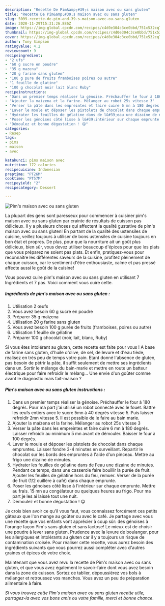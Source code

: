```yaml
---
description: "Recette De Pim&amp;#39;s maison avec ou sans gluten"
title: "Recette De Pim&amp;#39;s maison avec ou sans gluten"
slug: 5099-recette-de-pim-and-39-s-maison-avec-ou-sans-gluten
date: 2020-11-29T15:31:26.886Z
image: https://img-global.cpcdn.com/recipes/c4d0e304c3ce0bbd/751x532cq70/pims-maison-avec-ou-sans-gluten-photo-principale-de-la-recette.jpg
thumbnail: https://img-global.cpcdn.com/recipes/c4d0e304c3ce0bbd/751x532cq70/pims-maison-avec-ou-sans-gluten-photo-principale-de-la-recette.jpg
cover: https://img-global.cpcdn.com/recipes/c4d0e304c3ce0bbd/751x532cq70/pims-maison-avec-ou-sans-gluten-photo-principale-de-la-recette.jpg
author: Tony Simpson
ratingvalue: 4.2
reviewcount: 9
recipeingredient:
- "2 ufs"
- "60 g sucre en poudre"
- "35 g mazena"
- "20 g farine sans gluten"
- "100 g pure de fruits framboises poires ou autre"
- "1 feuille de glatine"
- "100 g chocolat noir lait blanc Ruby"
recipeinstructions:
- "Dans un premier temps réaliser la génoise. Préchauffer le four à 180 degrés. Pour ma part j&#39;ai utilisé un robot connecté avec le fouet. Battre les œufs entiers avec le sucre 5mn à 40 degrés vitesse 5. Puis laisser refroidir 2mn vitesse 5. Il est possible de le faire au bain marie."
- "Ajouter la maïzena et la farine. Mélanger au robot 25s vitesse 3"
- "Verser la pâte dans les empreintes et faire cuire 6 mn à 180 degrés. Laisser refroidir au minimum 5 mn avant de démouler. Baisser le four à 100 degrés."
- "Laver le moule et déposer les pistolets de chocolat dans chaque empruntes. Laisser fondre 3-4 minutes en surveillant. Repartir le chocolat sur les bords des empruntes à l&#39;aide d&#39;un pinceau. Mettre au frigo une dizaine de minutes."
- "Hydrater les feuilles de gélatine dans de l&#39;eau une dizaine de minutes. Pendant ce temps, dans une casserole faire bouillir la purée de fruit. Ajouter les feuilles de gélatine hors du feu, remuer. Verser de la purée de fruit (1/2 cuillère à café) dans chaque emprunte."
- "Poser les génoises côté lisse à l&#39;intérieur sur chaque emprunte. Mettre au frais. 15 mn au congélateur ou quelques heures au frigo. Pour ma part je les ai laissé tout une nuit."
- "Démoulez et bonne dégustation ! 😋"
categories:
- Resep
tags:
- pims
- maison
- avec

katakunci: pims maison avec 
nutrition: 172 calories
recipecuisine: Indonesian
preptime: "PT26M"
cooktime: "PT57M"
recipeyield: "2"
recipecategory: Dessert

---
```



![Pim&#39;s maison avec ou sans gluten](https://img-global.cpcdn.com/recipes/c4d0e304c3ce0bbd/751x532cq70/pims-maison-avec-ou-sans-gluten-photo-principale-de-la-recette.jpg)

La plupart des gens sont paresseux pour commencer à cuisiner pim&#39;s maison avec ou sans gluten par crainte de résultats de cuisson pas délicieux. Il y a plusieurs choses qui affectent la qualité gustative de pim&#39;s maison avec ou sans gluten! En partant de la qualité des ustensiles de cuisine, veillez toujours à utiliser de bons ustensiles de cuisine toujours en bon état et propres. De plus, pour que la nourriture ait un goût plus délicieux, bien sûr, vous devez utiliser beaucoup d'épices pour que les plats que vous préparez ne soient pas plats. Et enfin, pratiquez-vous pour reconnaître les différentes saveurs de la cuisine, profitez pleinement de chaque cuisson, car le sentiment d'être enthousiaste, calme et pas pressé affecte aussi le goût de la cuisine!

<!--inarticleads1-->

Vous pouvez cuire pim&#39;s maison avec ou sans gluten en utilisant 7 Ingrédients et 7 pas. Voici comment vous cuire cette.

##### Ingrédients de pim&#39;s maison avec ou sans gluten :

1. Utilisation 2 œufs
1. Vous avez besoin 60 g sucre en poudre
1. Préparer 35 g maïzena
1. Utilisation 20 g farine sans gluten
1. Vous avez besoin 100 g purée de fruits (framboises, poires ou autre)
1. Utilisation 1 feuille de gélatine
1. Préparer 100 g chocolat (noir, lait, blanc, Ruby)


Si vous êtes intolérant au gluten, cette recette est faite pour vous ! A base de farine sans gluten, d&#39;huile d&#39;olive, de sel, de levure et d&#39;eau tiède, réalisez en très peu de temps votre pain. Etant donné l&#39;absence de gluten, pas besoin de pétrir la pâte, il suffit seulement de mettre ses ingrédients dans un. Sortir le mélange du bain-marie et mettre en route un batteur électrique pour faire refroidir le mélang… Une envie d&#39;un goûter comme avant le diagnostic mais fait-maison ? 

<!--inarticleads2-->

##### Pim&#39;s maison avec ou sans gluten instructions :

1. Dans un premier temps réaliser la génoise. Préchauffer le four à 180 degrés. Pour ma part j&#39;ai utilisé un robot connecté avec le fouet. Battre les œufs entiers avec le sucre 5mn à 40 degrés vitesse 5. Puis laisser refroidir 2mn vitesse 5. Il est possible de le faire au bain marie.
1. Ajouter la maïzena et la farine. Mélanger au robot 25s vitesse 3
1. Verser la pâte dans les empreintes et faire cuire 6 mn à 180 degrés. Laisser refroidir au minimum 5 mn avant de démouler. Baisser le four à 100 degrés.
1. Laver le moule et déposer les pistolets de chocolat dans chaque empruntes. Laisser fondre 3-4 minutes en surveillant. Repartir le chocolat sur les bords des empruntes à l&#39;aide d&#39;un pinceau. Mettre au frigo une dizaine de minutes.
1. Hydrater les feuilles de gélatine dans de l&#39;eau une dizaine de minutes. Pendant ce temps, dans une casserole faire bouillir la purée de fruit. Ajouter les feuilles de gélatine hors du feu, remuer. Verser de la purée de fruit (1/2 cuillère à café) dans chaque emprunte.
1. Poser les génoises côté lisse à l&#39;intérieur sur chaque emprunte. Mettre au frais. 15 mn au congélateur ou quelques heures au frigo. Pour ma part je les ai laissé tout une nuit.
1. Démoulez et bonne dégustation ! 😋


Je crois bien avoir ce qu&#39;il vous faut, vous connaissez forcément ces petits gâteaux que l&#39;on mange au goûter ou avec le café. Je partage avec vous une recette que vos enfants vont apprécier à coup sûr: des génoises à l&#39;orange façon Pim&#39;s sans gluten et sans lactose! Le mieux est de choisir une poudre à lever sans gluten. Prudence avec la levure de boulanger, pour les allergiques et intolérants au gluten car il y a toujours un risque de contamination croisée. Pour réaliser cette recette, vous aurez besoin des ingrédients suivants que vous pourrez aussi compléter avec d&#39;autres graines et épices de votre choix. 

<!--inarticleads1-->

<p>
Maintenant que vous avez revu la recette de Pim&#39;s maison avec ou sans gluten, et que vous avez également le savoir-faire dont vous avez besoin dans la zone de cuisson. Sortez ce tablier, dépoussiérez vos bols à mélanger et retroussez vos manches. Vous avez un peu de préparation alimentaire à faire.
</p>

<p>
<i>Si vous trouvez cette Pim&#39;s maison avec ou sans gluten recette utile, partagez-la avec vos bons amis ou votre famille, merci et bonne chance.</i>
</p>
